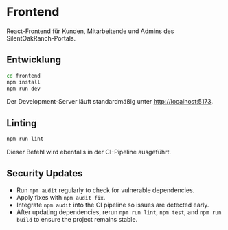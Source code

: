 # Frontend

React-Frontend für Kunden, Mitarbeitende und Admins des SilentOakRanch-Portals.

## Entwicklung

```bash
cd frontend
npm install
npm run dev
```

Der Development-Server läuft standardmäßig unter [http://localhost:5173](http://localhost:5173).

## Linting

```bash
npm run lint
```

Dieser Befehl wird ebenfalls in der CI-Pipeline ausgeführt.

## Security Updates

- Run `npm audit` regularly to check for vulnerable dependencies.
- Apply fixes with `npm audit fix`.
- Integrate `npm audit` into the CI pipeline so issues are detected early.
- After updating dependencies, rerun `npm run lint`, `npm test`, and `npm run build` to ensure the project remains stable.

